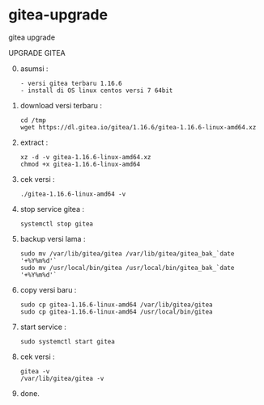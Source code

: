 # gitea-upgrade
gitea upgrade

UPGRADE GITEA

0. asumsi :
   ```
   - versi gitea terbaru 1.16.6
   - install di OS linux centos versi 7 64bit
   ```

1. download versi terbaru :
   ```
   cd /tmp
   wget https://dl.gitea.io/gitea/1.16.6/gitea-1.16.6-linux-amd64.xz
   ```

2. extract :
   ```
   xz -d -v gitea-1.16.6-linux-amd64.xz
   chmod +x gitea-1.16.6-linux-amd64
   ```

3. cek versi :
   ```
   ./gitea-1.16.6-linux-amd64 -v
   ```

4. stop service gitea :
   ```
   systemctl stop gitea
   ```

5. backup versi lama :
   ```
   sudo mv /var/lib/gitea/gitea /var/lib/gitea/gitea_bak_`date '+%Y%m%d'`
   sudo mv /usr/local/bin/gitea /usr/local/bin/gitea_bak_`date '+%Y%m%d'`
   ```

6. copy versi baru :
   ```
   sudo cp gitea-1.16.6-linux-amd64 /var/lib/gitea/gitea
   sudo cp gitea-1.16.6-linux-amd64 /usr/local/bin/gitea
   ```

7. start service :
   ```
   sudo systemctl start gitea
   ```

8. cek versi :
   ```
   gitea -v
   /var/lib/gitea/gitea -v
   ```

9. done.

